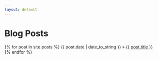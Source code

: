 ```yaml
---
layout: default
---
```


# Blog Posts

{% for post in site.posts %}
  {{ post.date | date_to_string }} &raquo; <a href="{{ post.url }}">{{ post.title }}</a>
{% endfor %}
